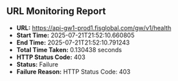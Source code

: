 ## URL Monitoring Report

- **URL:** https://api-gw1-prod1.fisglobal.com/gw/v1/health
- **Start Time:** 2025-07-21T21:52:10.660805
- **End Time:** 2025-07-21T21:52:10.791243
- **Total Time Taken:** 0.130438 seconds
- **HTTP Status Code:** 403
- **Status:** Failure
- **Failure Reason:** HTTP Status Code: 403
